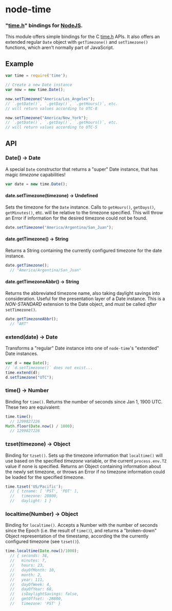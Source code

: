 node-time
=========
### "[time.h][]" bindings for [NodeJS][Node].


This module offers simple bindings for the C [time.h][] APIs.
It also offers an extended regular `Date` object with `getTimezone()`
and `setTimezone()` functions, which aren't normally part of JavaScript.


Example
-------

``` javascript
var time = require('time');

// Create a new Date instance
var now = new time.Date();

now.setTimezone("America/Los_Angeles");
// `.getDate()`, `.getDay()`, `.getHours()`, etc.
// will return values according to UTC-8

now.setTimezone("America/New_York");
// `.getDate()`, `.getDay()`, `.getHours()`, etc.
// will return values according to UTC-5
```


API
---


### Date() -> Date

A special `Date` constructor that returns a "super" Date instance, that has
magic _timezone_ capabilities!

``` javascript
var date = new time.Date();
```


#### date.setTimezone(timezone) -> Undefined

Sets the timezone for the `Date` instance. Calls to `getHours()`, `getDays()`,
`getMinutes()`, etc. will be relative to the timezone specified. This will throw
an Error if information for the desired timezone could not be found.

``` javascript
date.setTimezone("America/Argentina/San_Juan");
```


#### date.getTimezone() -> String

Returns a String containing the currently configured timezone for the date instance.

``` javascript
date.getTimezone();
  // "America/Argentina/San_Juan"
```


#### date.getTimezoneAbbr() -> String

Returns the abbreviated timezone name, also taking daylight savings into consideration.
Useful for the presentation layer of a Date instance. This is a _NON-STANDARD_ extension
to the Date object, and _must_ be called _after_ `setTimezone()`.

``` javascript
date.getTimezoneAbbr();
  // "ART"
```


### extend(date) -> Date

Transforms a "regular" Date instance into one of `node-time`'s "extended" Date instances.

``` javascript
var d = new Date();
// `d.setTimezone()` does not exist...
time.extend(d);
d.setTimezone("UTC");
```


### time() -> Number

Binding for `time()`. Returns the number of seconds since Jan 1, 1900 UTC.
These two are equivalent:

``` javascript
time.time();
  // 1299827226
Math.floor(Date.now() / 1000);
  // 1299827226
```


### tzset(timezone) -> Object

Binding for `tzset()`. Sets up the timezone information that `localtime()` will
use based on the specified _timezone_ variable, or the current `process.env.TZ`
value if none is specified. Returns an Object containing information about the
newly set timezone, or throws an Error if no timezone information could be loaded
for the specified timezone.

``` javascript
time.tzset('US/Pacific');
  // { tzname: [ 'PST', 'PDT' ],
  //   timezone: 28800,
  //   daylight: 1 }
```


### localtime(Number) -> Object

Binding for `localtime()`. Accepts a Number with the number of seconds since the
Epoch (i.e. the result of `time()`), and returns a "broken-down" Object
representation of the timestamp, according the the currently configured timezone
(see `tzset()`).

``` javascript
time.localtime(Date.now()/1000);
  // { seconds: 38,
  //   minutes: 7,
  //   hours: 23,
  //   dayOfMonth: 10,
  //   month: 2,
  //   year: 111,
  //   dayOfWeek: 4,
  //   dayOfYear: 68,
  //   isDaylightSavings: false,
  //   gmtOffset: -28800,
  //   timezone: 'PST' }
```


[Node]: http://nodejs.org
[time.h]: http://en.wikipedia.org/wiki/Time.h
